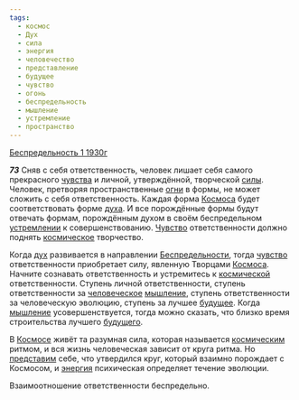```yaml
---
tags:
  - космос
  - Дух
  - сила
  - энергия
  - человечество
  - представление
  - будущее
  - чувство
  - огонь
  - беспредельность
  - мышление
  - устремление
  - пространство
---
```


[Беспредельность 1 1930г](/agni/1930)

___73___
Сняв с себя ответственность, человек лишает себя самого прекрасного [чувства](/tag/#[чувство](/tag/#чувство)) и личной, утверждённой, творческой [силы](/tag/#сила). Человек, претворяя пространственные [огни](/tag/#огонь) в формы, не может сложить с себя ответственность. Каждая форма [Космоса](/tag/#космос) будет соответствовать форме [духа](/tag/#Дух). И все порождённые формы будут отвечать формам, порождённым духом в своём беспредельном [устремлении](/tag/#устремление) к совершенствованию. [Чувство](/tag/#[чувство](/tag/#чувство)) ответственности должно поднять [космическое](/tag/#космос) творчество.   

Когда [дух](/tag/#Дух) развивается в направлении [Беспредельности](/tag/#беспредельность), тогда [чувство](/tag/#чувство) ответственности приобретает силу, явленную Творцами [Космоса](/tag/#космос). Начните сознавать ответственность и устремитесь к [космической](/tag/#космос) ответственности. Ступень личной ответственности, ступень ответственности за [человеческое](/tag/#человечество) [мышление](/tag/#мышление), ступень ответственности за человеческую эволюцию, ступень за лучшее [будущее](/tag/#будущее). Когда [мышление](/tag/#мышление) усовершенствуется, тогда можно сказать, что близко время строительства лучшего [будущего](/tag/#будущее).   

В [Космосе](/tag/#космос) живёт та разумная сила, которая называется [космическим](/tag/#космос) ритмом, и вся жизнь человеческая зависит от круга ритма. Но [представим](/tag/#представление) себе, что утвердился круг, который взаимно порождает с Космосом, и [энергия](/tag/#энергия) психическая определяет течение эволюции.   

Взаимоотношение ответственности беспредельно.